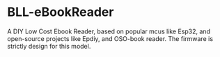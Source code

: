# BLL-eBookReader
A DIY Low Cost Ebook Reader, based on popular mcus like Esp32, and open-source projects like Epdiy, and OSO-book reader. The firmware is strictly design for this model. 
